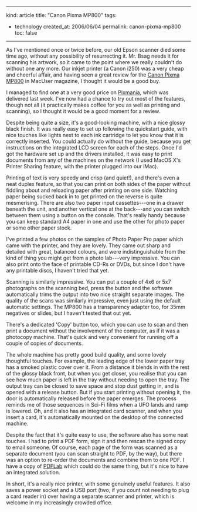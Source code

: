 -----
kind: article
title: "Canon Pixma MP800"
tags:
- technology
created_at: 2006/06/04
permalink: canon-pixma-mp800
toc: false
-----

<p>As I've mentioned once or twice before, our old Epson scanner died some time ago, without any possibility of resurrecting it. Mr. Bsag needs it for scanning his artwork, so it came to the point where we really couldn't do without one any more. Our inkjet printer (a Canon i250) was a very cheap and cheerful affair, and having seen a great review for the <a href="http://www.canon.co.uk/For_Home/Product_Finder/Multifunctionals/Multifunctionals/PIXMA_MP800/index.asp?ComponentID=306178&amp;SourcePageID=26562#1">Canon Pixma MP800</a> in MacUser magazine, I thought it would be a good buy.</p>

<p>I managed to find one at a very good price on <a href="http://www.pixmania.com/">Pixmania</a>, which was delivered last week. I've now had a chance to try out most of the features, though not all (it practically makes coffee for you as well as printing and scanning), so I thought it would be a good moment for a review.</p>


<p>Despite being quite a size, it's a good-looking machine, with a nice glossy black finish. It was really easy to set up following the quickstart guide, with nice touches like lights next to each ink cartridge to let you know that it is correctly inserted. You could actually do without the guide, because you get instructions on the integrated LCD screen for each of the steps. Once I'd got the hardware set up and the drivers installed, it was easy to print documents from any of the machines on the network (I used MacOS X's Printer Sharing feature, with the printer plugged into our iMac).</p>

<p>Printing of text is very speedy and crisp (and quiet!), and there's even a neat duplex feature, so that you can print on both sides of the paper without fiddling about and reloading paper after printing on one side. Watching paper being sucked back in to get printed on the reverse is quite mesmerising. There are also two paper input cassettes---one in a drawer beneath the unit, and another vertical one at the back---and you can switch between them using a button on the console. That's really handy because you can keep standard A4 paper in one and use the other for photo paper or some other paper stock.</p>

<p>I've printed a few photos on the samples of Photo Paper Pro paper which came with the printer, and they are lovely. They came out sharp and detailed with great, balanced colours, and were indistinguishable from the kind of thing you might get from a photo lab---very impressive. You can also print onto the face of printable CD-Rs or DVDs, but since I don't have any printable discs, I haven't tried that yet.</p>

<p>Scanning is similarly impressive. You can put a couple of 4x6 or 5x7 photographs on the scanning bed, press the button and the software automatically trims the output into two nice straight separate images. The quality of the scans was similarly impressive, even just using the default automatic settings. The MP800 has a transparency adapter too, for 35mm negatives or slides, but I haven't tested that out yet.</p>

<p>There's a dedicated 'Copy' button too, which you can use to scan and then print a document without the involvement of the computer, as if it was a photocopy machine. That's quick and very convenient for running off a couple of copies of documents.</p>

<p>The whole machine has pretty good build quality, and some lovely thoughtful touches. For example, the leading edge of the lower paper tray has a smoked plastic cover over it. From a distance it blends in with the rest of the glossy black front, but when you get closer, you realise that you can see how much paper is left in the tray without needing to open the tray. The output tray can be closed to save space and stop dust getting in, and is opened with a release button. But if you start printing without opening it, the door is automatically released before the paper emerges. The process reminds me of those sequences in Sci-Fi films when a UFO lands and ramp is lowered. Oh, and it also has an integrated card scanner, and when you insert a card, it's automatically mounted on the desktop of the connected machine.</p>

<p>Despite the fact that it's quite easy to use, the software also has some neat touches. I had to print a PDF form, sign it and then rescan the signed copy to email someone. Of course, each page of the form was scanned as a separate document (you can scan straight to PDF, by the way), but there was an option to re-order the documents and combine them to one PDF. I have a copy of <a href="http://www.iconus.ch/fabien/pdflab/">PDFLab</a> which could do the same thing, but it's nice to have an integrated solution.</p>

<p>In short, it's a really nice printer, with some genuinely useful features. It also saves a power socket and a USB port (two, if you count not needing to plug a card reader in) over having a separate scanner and printer, which is welcome in my increasingly crowded office.</p>

